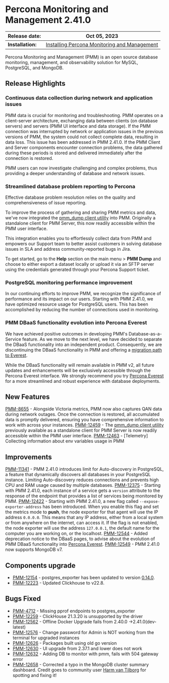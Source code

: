 
# Percona Monitoring and Management 2.41.0


| **Release date:** | Oct 05, 2023                                                                                    |
| ----------------- | ----------------------------------------------------------------------------------------------- |
| **Installation:** | [Installing Percona Monitoring and Management](https://www.percona.com/software/pmm/quickstart) |

Percona Monitoring and Management (PMM) is an open source database monitoring, management, and observability solution for MySQL, PostgreSQL, and MongoDB.

<!---

!!! caution alert alert-warning "Important/Caution"
    Crucial points that need emphasis:

    - Important: A significant point that deserves emphasis.
    - Caution: Used to mean 'Continue with care'.

--->

## Release Highlights

### Continuous data collection during network and application issues

PMM data is crucial for monitoring and troubleshooting. PMM operates on a client-server architecture, exchanging data between clients (on database servers) and servers (PMM UI interface and data storage). If the PMM connection was interrupted by network or application issues in the previous versions of PMM, the system could not collect complete data, resulting in data loss. This issue has been addressed in PMM 2.41.0. If the PMM Client and Server components encounter connection problems, the data gathered during these periods is stored and delivered immediately after the connection is restored.

PMM users can now investigate challenging and complex problems, thus providing a deeper understanding of database and network issues.

### Streamlined database problem reporting to Percona

Effective database problem resolution relies on the quality and comprehensiveness of issue reporting.

To improve the process of gathering and sharing PMM metrics and data, we've now integrated the [pmm_dump client utility](https://docs.percona.com/pmm-dump-documentation/index.html) into PMM. Originally a standalone client for PMM Server, this now readily accessible within the PMM user interface.

This integration enables you to effortlessly collect data from PMM and empowers our Support team to better assist customers in solving database issues in SLA and address community-reported bugs in Jira.

To get started, go to the **Help** section on the main menu > **PMM Dump** and choose to either export a dataset locally or upload it via an SFTP server using the credentials generated through your Percona Support ticket.

### PostgreSQL monitoring performance improvement

In our continuing efforts to improve PMM, we recognize the significance of performance and its impact on our users. Starting with PMM 2.41.0, we have optimized resource usage for PostgreSQL users. This has been accomplished by reducing the number of connections used in monitoring.

### PMM DBaaS functionality evolution into Percona Everest

We have achieved positive outcomes in developing PMM's Database-as-a-Service feature. As we move to the next level, we have decided to separate the DBaaS functionality into an independent product. Consequently, we are discontinuing the DBaaS functionality in PMM and offering a [migration path to Everest](http://per.co.na/pmm-to-everest-guide).

While the DBaaS functionality will remain available in PMM v2, all future updates and enhancements will be exclusively accessible through the Percona Everest interface.
We strongly recommend you try [Percona Everest](http://per.co.na/pmm-to-everest) for a more streamlined and robust experience with database deployments.

## New Features

[PMM-8655](https://jira.percona.com/browse/PMM-8655) - Alongside Victoria metrics, PMM now also captures QAN data during network outages. Once the connection is restored, all accumulated data is promptly delivered, ensuring you have comprehensive information to work with across your instances.
[PMM-12459](https://jira.percona.com/browse/PMM-12459) - The [pmm_dump client utility](https://docs.percona.com/pmm-dump-documentation/index.html) previously available as a standalone client for PMM Server is now readily accessible within the PMM user interface. 
[PMM-12463](https://jira.percona.com/browse/PMM-12463) - [Telemetry] Collecting information about env variables usage in PMM

## Improvements

[PMM-11341](https://jira.percona.com/browse/PMM-11341) - PMM 2.41.0 introduces limit for Auto-discovery in PostgreSQL, a feature that dynamically discovers all databases in your PostgreSQL instance. Limiting Auto-discovery reduces connections and prevents high CPU and RAM usage caused by multiple databases.
[PMM-12375](https://jira.percona.com/browse/PMM-12375) - Starting with PMM 2.41.0, each instance of a service gets a `version` attribute to the response of the endpoint that provides a list of services being monitored by PMM.
[PMM-12422](https://jira.percona.com/browse/PMM-12422) - Starting with PMM 2.41.0, a new flag called `--expose-exporter-address` has been introduced. When you enable this flag and set the metrics mode to **push**, the node exporter for that agent will use the IP address `0.0.0.0`. This means that any IP address, either from a local system or from anywhere on the internet, can access it. If the flag is not enabled, the node exporter will use the address `127.0.0.1`, the default name for the computer you are working on, or the localhost.
[PMM-12544](https://jira.percona.com/browse/PMM-12544) - Added deprecation notice to the DBaaS pages, to advise about the evolution of PMM DBaaS functionality into [Percona Everest](http://per.co.na/pmm-to-everest).
[PMM-12549](https://jira.percona.com/browse/PMM-12549) - PMM 2.41.0 now supports MongoDB v7.

## Components upgrade

- [PMM-12154](https://jira.percona.com/browse/PMM-12154) - postgres_exporter has been updated to version [0.14.0](https://github.com/prometheus-community/postgres_exporter/releases).
- [PMM-12223](https://jira.percona.com/browse/PMM-12223) - Updated Clickhouse to v22.8.



## Bugs Fixed

- [PMM-4712](https://jira.percona.com/browse/PMM-4712) - Missing pprof endpoints to postgres_exporter
- [PMM-12259](https://jira.percona.com/browse/PMM-12259) - ClickHouse 21.3.20 is unsupported by the driver
- [PMM-12562](https://jira.percona.com/browse/PMM-12562)  - Offline Docker Upgrade fails from 2.40.0 ->2.41.0(dev-latest)
- [PMM-12576](https://jira.percona.com/browse/PMM-12576) - Change password for Admin is NOT working from the terminal for upgraded instances
- [PMM-12626](https://jira.percona.com/browse/PMM-12626) - Packages built using old go version
- [PMM-12630](https://jira.percona.com/browse/PMM-12630) - UI upgrade from 2.37.1 and lower does not work
- [PMM-12632](https://jira.percona.com/browse/PMM-12632) - Adding DB to monitor with pmm, fails with 504 gateway error
- [PMM-12658](https://jira.percona.com/browse/PMM-12658) - Corrected a typo in the MongoDB cluster summary dashboard. Credit goes to community user [Harm van Tilborg](https://github.com/hvt) for spotting and fixing it!

